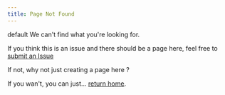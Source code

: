 ```yaml
---
title: Page Not Found
---
```


default
We can't find what you're looking for.

If you think this is an issue and there should be a page here, feel free to [submit an Issue](https://github.com/TypeCobolTeam/typecobolteam.github.io)

If not, why not just creating a page here ?

If you wan't, you can just... [return home](/).
